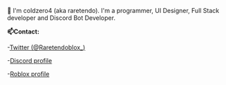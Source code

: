 👋 I'm coldzero4 (aka raretendo). I'm a programmer, UI Designer, Full Stack developer and Discord Bot Developer.

**📫Contact:**

-[Twitter (@Raretendoblox_)](https://twitter.com/Raretendoblox_)

-[Discord profile](https://discordapp.com/users/323920868944248834)

-[Roblox profile](https://www.roblox.com/users/273093957/profile)

<!---
coldzero4/coldzero4 is a ✨ special ✨ repository because its `README.md` (this file) appears on your GitHub profile.
You can click the Preview link to take a look at your changes.
--->
